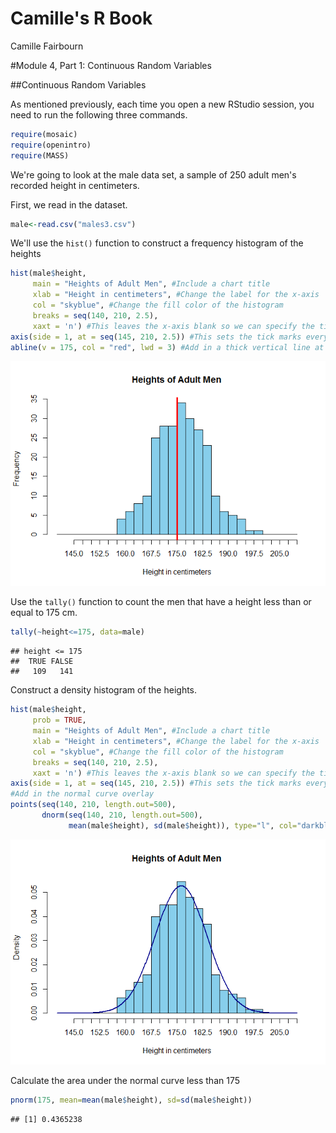 # Camille's R Book
Camille Fairbourn  

#Module 4, Part 1: Continuous Random Variables

##Continuous Random Variables

As mentioned previously, each time you open a new RStudio session, you need to run the following three commands.


```r
require(mosaic)
require(openintro)
require(MASS)
```

We're going to look at the male data set, a sample of 250 adult men's recorded height in centimeters.

First, we read in the dataset.

```r
male<-read.csv("males3.csv")
```

We'll use the `hist()` function to construct a frequency histogram of the heights

```r
hist(male$height, 
     main = "Heights of Adult Men", #Include a chart title
     xlab = "Height in centimeters", #Change the label for the x-axis
     col = "skyblue", #Change the fill color of the histogram
     breaks = seq(140, 210, 2.5),
     xaxt = 'n') #This leaves the x-axis blank so we can specify the tick marks ourselves.
axis(side = 1, at = seq(145, 210, 2.5)) #This sets the tick marks every 2.5, starting at 140 and ending at 210.
abline(v = 175, col = "red", lwd = 3) #Add in a thick vertical line at x=175
```

![](Module04-1_files/figure-html/unnamed-chunk-3-1.png)<!-- -->

Use the `tally()` function to count the men that have a height less than or equal to 175 cm.

```r
tally(~height<=175, data=male)
```

```
## height <= 175
##  TRUE FALSE 
##   109   141
```

Construct a density histogram of the heights.

```r
hist(male$height, 
     prob = TRUE, 
     main = "Heights of Adult Men", #Include a chart title
     xlab = "Height in centimeters", #Change the label for the x-axis
     col = "skyblue", #Change the fill color of the histogram
     breaks = seq(140, 210, 2.5),
     xaxt = 'n') #This leaves the x-axis blank so we can specify the tick marks ourselves.
axis(side = 1, at = seq(145, 210, 2.5)) #This sets the tick marks every 2.5, starting at 140 and ending at 210.
#Add in the normal curve overlay
points(seq(140, 210, length.out=500),
       dnorm(seq(140, 210, length.out=500),
             mean(male$height), sd(male$height)), type="l", col="darkblue", lwd=2)
```

![](Module04-1_files/figure-html/unnamed-chunk-5-1.png)<!-- -->

Calculate the area under the normal curve less than 175

```r
pnorm(175, mean=mean(male$height), sd=sd(male$height))
```

```
## [1] 0.4365238
```
